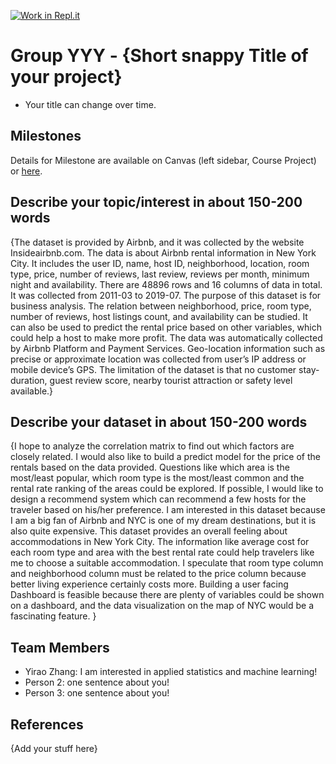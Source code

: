 [![Work in Repl.it](https://classroom.github.com/assets/work-in-replit-14baed9a392b3a25080506f3b7b6d57f295ec2978f6f33ec97e36a161684cbe9.svg)](https://classroom.github.com/online_ide?assignment_repo_id=363290&assignment_repo_type=GroupAssignmentRepo)
# Group YYY - {Short snappy Title of your project}

- Your title can change over time.

## Milestones

Details for Milestone are available on Canvas (left sidebar, Course Project) or [here](https://firas.moosvi.com/courses/data301/project/milestone01.html).

## Describe your topic/interest in about 150-200 words

{The dataset is provided by Airbnb, and it was collected by the website Insideairbnb.com. The data is about Airbnb rental information in New York City. It includes the user ID, name, host ID, neighborhood, location, room type, price, number of reviews, last review, reviews per month, minimum night and availability. There are 48896 rows and 16 columns of data in total. It was collected from 2011-03 to 2019-07. The purpose of this dataset is for business analysis. The relation between neighborhood, price, room type, number of reviews, host listings count, and availability can be studied. It can also be used to predict the rental price based on other variables, which could help a host to make more profit. The data was automatically collected by Airbnb Platform and Payment Services. Geo-location information such as precise or approximate location was collected from user’s IP address or mobile device’s GPS. The limitation of the dataset is that no customer stay-duration, guest review score, nearby tourist attraction or safety level available.}

## Describe your dataset in about 150-200 words

{I hope to analyze the correlation matrix to find out which factors are closely related. I would also like to build a predict model for the price of the rentals based on the data provided. Questions like which area is the most/least popular, which room type is the most/least common and the rental rate ranking of the areas could be explored.  If possible, I would like to design a recommend system which can recommend a few hosts for the traveler based on his/her preference. I am interested in this dataset because I am a big fan of Airbnb and NYC is one of my dream destinations, but it is also quite expensive. This dataset provides an overall feeling about accommodations in New York City. The information like average cost for each room type and area with the best rental rate could help travelers like me to choose a suitable accommodation. I speculate that room type column and neighborhood column must be related to the price column because better living experience certainly costs more. 
Building a user facing Dashboard is feasible because there are plenty of variables could be shown on a dashboard, and the data visualization on the map of NYC would be a fascinating feature.
}

## Team Members

- Yirao Zhang: I am interested in applied statistics and machine learning!
- Person 2: one sentence about you!
- Person 3: one sentence about you!

## References

{Add your stuff here}
